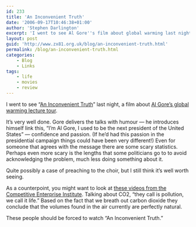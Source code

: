 ```yaml
---
id: 233
title: 'An Inconvenient Truth'
date: '2006-09-17T10:46:38+01:00'
author: 'Stephen Darlington'
excerpt: 'I went to see Al Gore''s film about global warming last night. Read on to find out what I thought of it.'
layout: post
guid: 'http://www.zx81.org.uk/blog/an-inconvenient-truth.html'
permalink: /blog/an-inconvenient-truth.html
categories:
    - Blog
    - Links
tags:
    - life
    - movies
    - review
---
```


I went to see “[An Inconvenient Truth](http://uk.imdb.com/title/tt0497116/ "An Inconvenient Truth")” last night, a film about [Al Gore’s global warming lecture tour](http://www.aninconvenienttruth.co.uk/ "An Inconvenient Truth").

It’s very well done. Gore delivers the talks with humour — he introduces himself link this, “I’m Al Gore, I used to be the next president of the United States” — confidence and passion. (If he’d had this passion in the presidential campaign things could have been very different!) Even for someone that agrees with the message there are some scary statistics. Perhaps even more scary is the lengths that some politicians go to to avoid acknowledging the problem, much less doing something about it.

Quite possibly a case of preaching to the choir, but I still think it’s well worth seeing.

As a counterpoint, you might want to look at [these videos from the Competitive Enterprise Institute](http://www.cei.org/pages/co2.cfm "Competitive Enterprise Institute videos"). Talking about CO2, “they call is pollution, we call it life.” Based on the fact that we breath out carbon dioxide they conclude that the volumes found in the air currently are perfectly natural.

These people should be forced to watch “An Inconvenient Truth.”